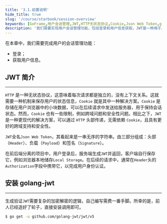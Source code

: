 ```yaml
---
title: '3.1.前置说明'
hide_title: true
slug: '/course/starbook/session-overview'
keywords: [GoFrame,用户会话管理,JWT,HTTP无状态协议,Cookie,Json Web Token,golang-jwt,用户登录,身份认证,Local Storage]
description: '我们需要实现用户会话管理功能，包括登录和用户信息获取。JWT是一种用于用户身份验证的现代解决方案，通过HTTP头部传递，不依赖Cookie，并且支持跨域。JWT由Header、Payload和Signature组成，在前后端分离项目中广泛使用。'
---
```

在本章中，我们需要完成用户的会话管理功能：
- 登录；
- 获取用户信息。

## JWT 简介
---
`HTTP` 是一种无状态协议，这意味着每次请求都是独立的，没有上下文关系。这就需要一种机制来保存用户的状态信息，`Cookie` 就是其中一种解决方案。`Cookie` 是存储在用户浏览器中的小块数据，可以在后续请求中发送给服务器，用于保持会话状态。然而，`Cookie` 也有一些限制，例如跨域问题和安全性问题。相比之下，`JWT` 是一种更现代的解决方案，可以通过 `HTTP` 头部传递，无需依赖 `Cookie`，且具有更好的跨域支持和安全性。

`JWT`全名`Json Web Token`，其看起来是一串无序的字符串。由三部分组成：头部（`Header`）、负载（`Payload`）和签名（`Signature`）。

在前后端分离的项目中，用户登录后，服务端生成`JWT`并返回，客户端自行保存它，例如浏览器本地储存`Local Storage`。在后续的请求中，通常在`Header`头的`Authorization`字段中携带它，以完成用户身份认证。

## 安装 golang-jwt
---
生成验证`JWT`需要复杂的加密解密的逻辑，自己编写需费一番手脚。所幸的是，前人已经造好了轮子，直接安装调用即可。

```bash
$ go get -u github.com/golang-jwt/jwt/v5
```

